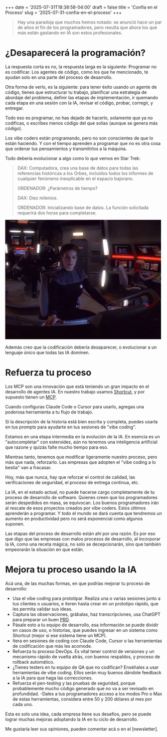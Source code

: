 +++
date = '2025-07-31T18:38:58-04:00'
draft = false
title = 'Confía en el Proceso'
slug = '2025-07-31-confia-en-el-proceso'
+++

> Hay una paradoja que muchos hemos notado: se anunció hace un par de años el fin de los programadores, pero resulta que ahora los que más están gastando en IA son estos profesionales.

# ¿Desaparecerá la programación?

La respuesta corta es no, la respuesta larga es la siguiente: Programar no es codificar. Los agentes de código, como los que he mencionado, te ayudan solo en una parte del proceso de desarrollo.

Otra forma de verlo, es la siguiente: para tener éxito usando un agente de código, tienes que estructurar tu trabajo, planificar una estrategia de abordaje del problema, definir las etapas de implementación, ir quemando cada etapa en una sesión con la IA, revisar el código, probar, corregir, y entregar.

Todo eso es programar, no has dejado de hacerlo, solamente que ya no codificas, o escribes menos código del que solías (aunque se genera más código).

Los vibe coders están programando, pero no son conscientes de que
lo están haciendo. Y con el tiempo aprenden a programar que no es otra cosa que ordenar tus pensamientos y transmitirlos a la máquina.

Todo debería evolucionar a algo como lo que vemos en Star Trek:

> DAX: Computadora, crea una base de datos para todas las referencias históricas a los Orbes, incluidos todos los informes de cualquier fenómeno inexplicable en el espacio bajorano.
>
> ORDENADOR: ¿Parámetros de tiempo?
>
> DAX: Diez milenios.
>
> ORDENADOR: Inicializando base de datos. La función solicitada requerirá dos horas para completarse.

![DS9](ds9.png)

Además creo que la codificación debería desaparecer, o evolucionar a un lenguaje único que todas las IA dominen.

# Refuerza tu proceso

Los MCP son una innovación que está teniendo un gran impacto en el desarrollo de agentes IA. En nuestro trabajo usamos [Shortcut](https://www.shortcut.com/),
y por supuesto tienen un [MCP](https://github.com/useshortcut/mcp-server-shortcut).

Cuando configuras Claude Code o Cursor para usarlo, agregas una poderosa herramienta a tu flujo de trabajo.

Si la descripción de la historia está bien escrita y completa, puedes usarla en tus prompts para ayudarte en tus sesiones de "vibe coding".

Estamos en una etapa intermedia en la evolución de la IA. En esencia es un "autocompletar" con esteroides, aún no tenemos una inteligencia artificial que razone y quizás falte mucho tiempo para eso.

Mientras tanto, tenemos que modificar ligeramente nuestro proceso, pero más que nada, reforzarlo. Las empresas que adopten el "vibe coding a lo bestia" van a fracasar.

Hoy, más que nunca, hay que reforzar el control de calidad, las verificaciones de seguridad, el proceso de entrega continua, etc.

La IA, en el estado actual, no puede hacerse cargo completamente de tu proceso de desarrollo de software. Quienes creen que los programadores serán despedidos en masa, se equivocan. Los buenos programadores irán al rescate
de esos proyectos creados por vibe coders.
Estos últimos aprenderán a programar. Y todo el mundo se dará cuenta que tendremos un aumento en productividad pero no será exponencial como algunos suponen.

Las etapas del proceso de desarrollo están ahí por una razón. Es por eso que digo que las empresas con malos procesos de desarrollo, al incorporar la IA, como una receta mágica, no solo se decepcionarán, sino que también empeorarán la situación en que están.

# Mejora tu proceso usando la IA

Acá una, de las muchas formas, en que podrías mejorar tu
proceso de desarrollo:

- Usa el vibe coding para prototipar. Realiza una o varias sesiones junto a tus clientes o usuarios, e iteren hasta crear en un prototipo rápido, que les permita validar sus ideas.
- Captura las observaciones, grábalas, haz transcripciones, usa ChatGPT para preparar un buen [PRD](https://www.atlassian.com/agile/product-management/requirements).
- Pásale esto a tu equipo de desarrollo, esa información se puede dividir en casos de uso, o historias, que puedes ingresar en un sistema como Shortcut (mejor si ese sistema tiene un MCP).
- Itera en sesiones de coding con Claude Code, Cursor o las herramientas de codificación que más les acomode.
- Refuerza tu proceso  DevOps. Es vital tener control de versiones y un mecanismo rápido de vuelta atrás, con buenos respaldos, y proceso de rollback automático.
- ¿Tienes testers en tu equipo de QA que no codifican? Enséñales a usar
herramientas de vibe coding. Ellos serán muy buenos dándole feedback
a la IA para que haga las correcciones.
- Refuerza el pen-testing y las pruebas de seguridad, porque probablemente mucho código generado que no va a ser revisado en profundidad.
-Dales  a tus programadores acceso a los modos Pro o Max de estas
herramientas, considera entre 50 y 200 dólares al mes por cada uno.

Esta es solo una idea, cada empresa tiene sus desafíos, pero se puede lograr muchas mejoras adoptando la IA en tu ciclo de desarrollo.

Me gustaría leer sus opiniones, pueden comentar acá o en el [newsletter].

